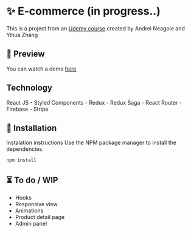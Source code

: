 # ✨ E-commerce (in progress..)

This is a project from an [Udemy course](https://www.udemy.com/course/complete-react-developer-zero-to-mastery/?utm_source=adwords&utm_medium=udemyads&utm_campaign=WebDevelopment_v.PROF_la.EN_cc.ROW_ti.8322&utm_content=deal4584&utm_term=_._ag_80385735315_._ad_437497334061_._kw__._de_c_._dm__._pl__._ti_dsa-774930035449_._li_1000042_._pd__._&matchtype=b&gclid=Cj0KCQiAifz-BRDjARIsAEElyGJSc1z4b8zBeiXcr1FvxVfPTa9dnNV9Oa7jffjLRAaV-bYgtoaJwGcaAoA0EALw_wcB) created by Andrei Neagoie and Yihua Zhang

## 🎨 Preview

You can watch a demo [here](https://db-ecommerce-app.herokuapp.com/)

## Technology

React JS - Styled Components - Redux - Redux Saga - React Router - Firebase - Stripe

## 🚀 Installation

Instalation instructions
Use the NPM package manager to install the dependencies.

```bash
npm install
```

## ⏳ To do / WIP

- Hooks
- Responsive view
- Animations
- Product detail page
- Admin panel
